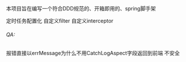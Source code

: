 本项目旨在编写一个符合DDD规范的、开箱即用的、spring脚手架


















定时任务配置化
自定义filter
自定义interceptor
###### QA: 
报错直接以errMessage为什么不用CatchLogAspect字段返回到前端 不安全
